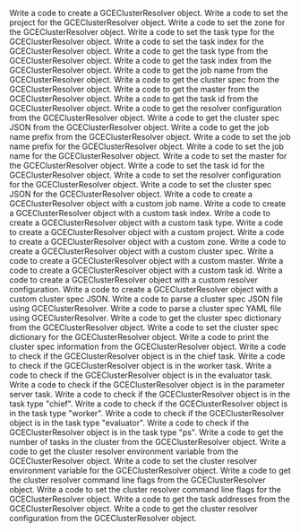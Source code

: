 Write a code to create a GCEClusterResolver object.
Write a code to set the project for the GCEClusterResolver object.
Write a code to set the zone for the GCEClusterResolver object.
Write a code to set the task type for the GCEClusterResolver object.
Write a code to set the task index for the GCEClusterResolver object.
Write a code to get the task type from the GCEClusterResolver object.
Write a code to get the task index from the GCEClusterResolver object.
Write a code to get the job name from the GCEClusterResolver object.
Write a code to get the cluster spec from the GCEClusterResolver object.
Write a code to get the master from the GCEClusterResolver object.
Write a code to get the task id from the GCEClusterResolver object.
Write a code to get the resolver configuration from the GCEClusterResolver object.
Write a code to get the cluster spec JSON from the GCEClusterResolver object.
Write a code to get the job name prefix from the GCEClusterResolver object.
Write a code to set the job name prefix for the GCEClusterResolver object.
Write a code to set the job name for the GCEClusterResolver object.
Write a code to set the master for the GCEClusterResolver object.
Write a code to set the task id for the GCEClusterResolver object.
Write a code to set the resolver configuration for the GCEClusterResolver object.
Write a code to set the cluster spec JSON for the GCEClusterResolver object.
Write a code to create a GCEClusterResolver object with a custom job name.
Write a code to create a GCEClusterResolver object with a custom task index.
Write a code to create a GCEClusterResolver object with a custom task type.
Write a code to create a GCEClusterResolver object with a custom project.
Write a code to create a GCEClusterResolver object with a custom zone.
Write a code to create a GCEClusterResolver object with a custom cluster spec.
Write a code to create a GCEClusterResolver object with a custom master.
Write a code to create a GCEClusterResolver object with a custom task id.
Write a code to create a GCEClusterResolver object with a custom resolver configuration.
Write a code to create a GCEClusterResolver object with a custom cluster spec JSON.
Write a code to parse a cluster spec JSON file using GCEClusterResolver.
Write a code to parse a cluster spec YAML file using GCEClusterResolver.
Write a code to get the cluster spec dictionary from the GCEClusterResolver object.
Write a code to set the cluster spec dictionary for the GCEClusterResolver object.
Write a code to print the cluster spec information from the GCEClusterResolver object.
Write a code to check if the GCEClusterResolver object is in the chief task.
Write a code to check if the GCEClusterResolver object is in the worker task.
Write a code to check if the GCEClusterResolver object is in the evaluator task.
Write a code to check if the GCEClusterResolver object is in the parameter server task.
Write a code to check if the GCEClusterResolver object is in the task type "chief".
Write a code to check if the GCEClusterResolver object is in the task type "worker".
Write a code to check if the GCEClusterResolver object is in the task type "evaluator".
Write a code to check if the GCEClusterResolver object is in the task type "ps".
Write a code to get the number of tasks in the cluster from the GCEClusterResolver object.
Write a code to get the cluster resolver environment variable from the GCEClusterResolver object.
Write a code to set the cluster resolver environment variable for the GCEClusterResolver object.
Write a code to get the cluster resolver command line flags from the GCEClusterResolver object.
Write a code to set the cluster resolver command line flags for the GCEClusterResolver object.
Write a code to get the task addresses from the GCEClusterResolver object.
Write a code to get the cluster resolver configuration from the GCEClusterResolver object.